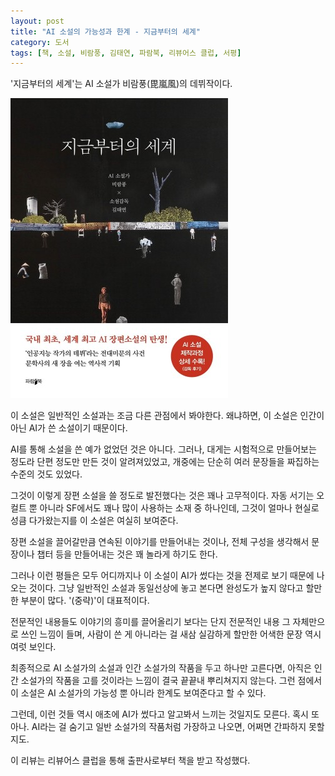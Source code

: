 ```yaml
---
layout: post
title: "AI 소설의 가능성과 한계 - 지금부터의 세계"
category: 도서
tags: [책, 소설, 비람풍, 김태연, 파람북, 리뷰어스 클럽, 서평]
---
```


'지금부터의 세계'는
AI 소설가 비람풍(毘嵐風)의 데뷔작이다.

![표지](/images/the-world-from-now-on-book-h480.jpg)

이 소설은 일반적인 소설과는 조금 다른 관점에서 봐야한다.
왜냐하면, 이 소설은 인간이 아닌 AI가 쓴 소설이기 때문이다.

AI를 통해 소설을 쓴 예가 없었던 것은 아니다.
그러나, 대게는 시험적으로 만들어보는 정도라 단편 정도만 만든 것이 알려져있었고,
개중에는 단순히 여러 문장들을 짜집하는 수준의 것도 있었다.

그것이 이렇게 장편 소설을 쓸 정도로 발전했다는 것은 꽤나 고무적이다.
자동 서기는 오컬트 뿐 아니라 SF에서도 꽤나 많이 사용하는 소재 중 하나인데,
그것이 얼마나 현실로 성큼 다가왔는지를 이 소설은 여실히 보여준다.

장편 소설을 끌어갈만큼 연속된 이야기를 만들어내는 것이나,
전체 구성을 생각해서 문장이나 챕터 등을 만들어내는 것은 꽤 놀라게 하기도 한다.

그러나 이런 평들은 모두 어디까지나 이 소설이 AI가 썼다는 것을 전제로 보기 때문에 나오는 것이다.
그냥 일반적인 소설과 동일선상에 놓고 본다면 완성도가 높지 않다고 할만한 부분이 많다.
'(중략)'이 대표적이다.

전문적인 내용들도 이야기의 흥미를 끌어올리기 보다는 단지 전문적인 내용 그 자체만으로 쓰인 느낌이 들며,
사람이 쓴 게 아니라는 걸 새삼 실감하게 할만한 어색한 문장 역시 여럿 보인다.

최종적으로 AI 소설가의 소설과 인간 소설가의 작품을 두고 하나만 고른다면,
아직은 인간 소설가의 작품을 고를 것이라는 느낌이 결국 끝끝내 뿌리쳐지지 않는다.
그런 점에서 이 소설은 AI 소설가의 가능성 뿐 아니라 한계도 보여준다고 할 수 있다.

그런데, 이런 것들 역시 애초에 AI가 썼다고 알고봐서 느끼는 것일지도 모른다.
혹시 또 아나.
AI라는 걸 숨기고 일반 소설가의 작품처럼 가장하고 나오면, 어쩌면 간파하지 못할지도.



<div class="im im-info">
이 리뷰는 리뷰어스 클럽을 통해 출판사로부터 책을 받고 작성했다.
</div>
